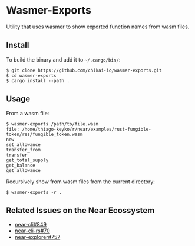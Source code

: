 # Wasmer-Exports

Utility that uses wasmer to show exported function names from wasm files.

## Install

To build the binary and add it to `~/.cargo/bin/`:

```console
$ git clone https://github.com/chikai-io/wasmer-exports.git
$ cd wasmer-exports
$ cargo install --path .
```

## Usage

From a wasm file:

```console
$ wasmer-exports /path/to/file.wasm
file: /home/thiago-keyko/r/near/examples/rust-fungible-token/res/fungible_token.wasm
new
set_allowance
transfer_from
transfer
get_total_supply
get_balance
get_allowance
```

Recursively show from wasm files from the current directory:

```console
$ wasmer-exports -r .
```

## Related Issues on the Near Ecossystem

- [near-cli#849](https://github.com/near/near-cli/issues/849)
- [near-cli-rs#70](https://github.com/near/near-cli-rs/issues/70)
- [near-explorer#757](https://github.com/near/near-explorer/issues/757)
